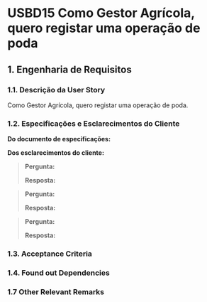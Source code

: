 # USBD15 Como Gestor Agrícola, quero registar uma operação de poda
## 1. Engenharia de Requisitos

### 1.1. Descrição da User Story

Como Gestor Agrícola, quero registar uma operação de poda.

### 1.2. Especificações e Esclarecimentos do Cliente

**Do documento de especificações:**

**Dos esclarecimentos do cliente:**

> **Pergunta:**
>
> **Resposta:**

> **Pergunta:**
>
> **Resposta:**

> **Pergunta:**
>
> **Resposta:**

### 1.3. Acceptance Criteria


### 1.4. Found out Dependencies


### 1.7 Other Relevant Remarks


